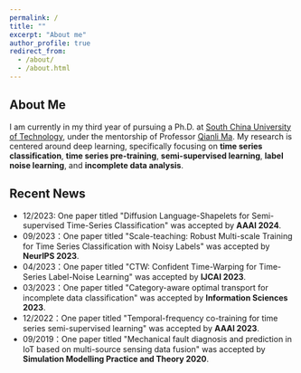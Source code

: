 ```yaml
---
permalink: /
title: ""
excerpt: "About me"
author_profile: true
redirect_from: 
  - /about/
  - /about.html
---
```


## About Me
I am currently in my third year of pursuing a Ph.D. at [South China University of Technology](https://www.scut.edu.cn/en/), under the mentorship of Professor [Qianli Ma](http://www2.scut.edu.cn/qianlima/). My research is centered around deep learning, specifically focusing on **time series classification**, **time series pre-training**, **semi-supervised learning**,  **label noise learning**, and **incomplete data analysis**.

## Recent News

* 12/2023: One paper titled "Diffusion Language-Shapelets for Semi-supervised Time-Series Classification" was accepted by __AAAI 2024__.
* 09/2023：One paper titled "Scale-teaching: Robust Multi-scale Training for Time Series Classification with Noisy Labels" was accepted by __NeurIPS 2023__.
* 04/2023：One paper titled "CTW: Confident Time-Warping for Time-Series Label-Noise Learning" was accepted by __IJCAI 2023__.
* 03/2023：One paper titled "Category-aware optimal transport for incomplete data classification" was accepted by __Information Sciences 2023__.
* 12/2022：One paper titled "Temporal-frequency co-training for time series semi-supervised learning" was accepted by __AAAI 2023__.
* 09/2019：One paper titled "Mechanical fault diagnosis and prediction in IoT based on multi-source sensing data fusion" was accepted by __Simulation Modelling Practice and Theory 2020__.

